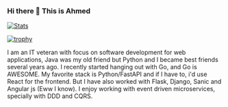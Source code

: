 ### Hi there 👋 This is Ahmed

[![Stats](https://github-readme-stats.vercel.app/api?username=ahmednafies&show_icons=true&theme=radical)](https://github-readme-stats.vercel.app/api?username=sciencepal&show_icons=true&theme=radical)

[![trophy](https://github-profile-trophy.vercel.app/?username=ahmednafies)](https://github.com/ryo-ma/github-profile-trophy)

I am an IT veteran with focus on software development for web applications,
Java was my old friend but Python and I became best friends several years ago.
I recently started hanging out with Go, and Go is AWESOME.
My favorite stack is Python/FastAPI and if I have to, i'd use React for the frontend.
But I have also worked with Flask, Django, Sanic and Angular js (Eww I know).
I enjoy working with event driven microservices, specially with DDD and CQRS.

